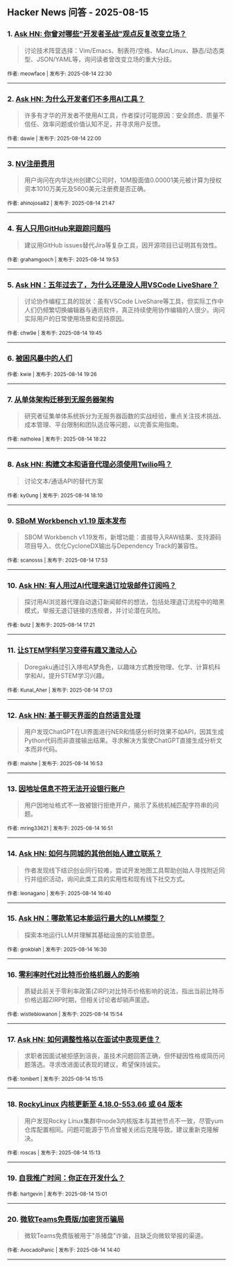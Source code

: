 ## Hacker News 问答 - 2025-08-15


### 1. [Ask HN: 你曾对哪些"开发者圣战"观点反复改变立场？](https://news.ycombinator.com/item?id=44906470)
> 讨论技术阵营选择：Vim/Emacs、制表符/空格、Mac/Linux、静态/动态类型、JSON/YAML等，询问读者曾改变立场的重大分歧。

<sub>作者: meowface | 发布于: 2025-08-14 22:30</sub>

---

### 2. [Ask HN: 为什么开发者们不多用AI工具？](https://news.ycombinator.com/item?id=44906199)
> 许多有才华的开发者不使用AI工具，作者探讨可能原因：安全顾虑、质量不信任、效率问题或价值认知不足，并寻求用户反馈。

<sub>作者: dawie | 发布于: 2025-08-14 22:00</sub>

---

### 3. [NV注册费用](https://news.ycombinator.com/item?id=44906078)
> 用户询问在内华达州创建C公司时，10M股面值0.00001美元被计算为授权资本1010万美元及5600美元注册费是否正确。

<sub>作者: ahinojosa82 | 发布于: 2025-08-14 21:47</sub>

---

### 4. [有人只用GitHub来跟踪问题吗](https://news.ycombinator.com/item?id=44904873)
> 建议用GitHub issues替代Jira等复杂工具，因开源项目已证明其有效性。

<sub>作者: grahamgooch | 发布于: 2025-08-14 19:53</sub>

---

### 5. [Ask HN：五年过去了，为什么还是没人用VSCode LiveShare？](https://news.ycombinator.com/item?id=44904766)
> 讨论协作编程工具的现状：虽有VSCode LiveShare等工具，但实际工作中人们仍频繁切换编辑器与通讯软件，真正持续使用协作编辑的人很少。询问实际用户的日常使用场景和坚持原因。

<sub>作者: chw9e | 发布于: 2025-08-14 19:45</sub>

---

### 6. [被困风暴中的人们](https://news.ycombinator.com/item?id=44904546)

<sub>作者: kwie | 发布于: 2025-08-14 19:26</sub>

---

### 7. [从单体架构迁移到无服务器架构](https://news.ycombinator.com/item?id=44903828)
> 研究者征集单体系统拆分为无服务器函数的实战经验，重点关注技术挑战、成本管理、平台限制和团队适应等问题，以完善实用指南。

<sub>作者: natholea | 发布于: 2025-08-14 18:22</sub>

---

### 8. [Ask HN: 构建文本和语音代理必须使用Twilio吗？](https://news.ycombinator.com/item?id=44903705)
> 讨论文本/通话API的替代方案

<sub>作者: ky0ung | 发布于: 2025-08-14 18:10</sub>

---

### 9. [SBoM Workbench v1.19 版本发布](https://news.ycombinator.com/item?id=44903477)
> SBOM Workbench v1.19发布，新增功能：直接导入RAW结果、支持源码项目导入、优化CycloneDX输出与Dependency Track的兼容性。

<sub>作者: scanosss | 发布于: 2025-08-14 17:53</sub>

---

### 10. [Ask HN: 有人用过AI代理来退订垃圾邮件订阅吗？](https://news.ycombinator.com/item?id=44903124)
> 探讨用AI浏览器代理自动退订新闻邮件的想法，包括处理退订流程中的暗黑模式，举报无退订链接的违规者，并讨论潜在风险。

<sub>作者: butz | 发布于: 2025-08-14 17:21</sub>

---

### 11. [让STEM学科学习变得有趣又激动人心](https://news.ycombinator.com/item?id=44902883)
> Doregaku通过引入哆啦A梦角色，以趣味方式教授物理、化学、计算机科学和AI，提升STEM学习兴趣。

<sub>作者: Kunal_Aher | 发布于: 2025-08-14 17:03</sub>

---

### 12. [Ask HN: 基于聊天界面的自然语言处理](https://news.ycombinator.com/item?id=44902751)
> 用户发现ChatGPT在UI界面进行NER和情感分析时效果不如API，因其生成Python代码而非直接输出结果。寻求解决方案使ChatGPT直接生成分析文本而非代码。

<sub>作者: malshe | 发布于: 2025-08-14 16:53</sub>

---

### 13. [因地址信息不符无法开设银行账户](https://news.ycombinator.com/item?id=44902728)
> 用户因地址格式不一致被银行拒绝开户，揭示了系统机械匹配字符串的问题。

<sub>作者: mring33621 | 发布于: 2025-08-14 16:51</sub>

---

### 14. [Ask HN: 如何与同城的其他创始人建立联系？](https://news.ycombinator.com/item?id=44902569)
> 作者发现线下结识创业同行较难，尝试开发地图工具帮助创始人寻找附近同行并组织活动，询问此类工具的实用性和现有线下社交方式。

<sub>作者: leonagano | 发布于: 2025-08-14 16:40</sub>

---

### 15. [Ask HN：哪款笔记本能运行最大的LLM模型？](https://news.ycombinator.com/item?id=44902452)
> 探索本地运行LLM并理解其基础设施的实验意愿。

<sub>作者: grokblah | 发布于: 2025-08-14 16:30</sub>

---

### 16. [零利率时代对比特币价格机器人的影响](https://news.ycombinator.com/item?id=44901956)
> 质疑此前关于零利率政策(ZIRP)对比特币价格影响的说法，指出当前比特币价格远超ZIRP时期，但相关讨论者却销声匿迹。

<sub>作者: wistleblowanon | 发布于: 2025-08-14 15:54</sub>

---

### 17. [Ask HN: 如何调整性格以在面试中表现更佳？](https://news.ycombinator.com/item?id=44901387)
> 求职者因面试被拒感到沮丧，虽技术问题回答正确，但怀疑因性格或简历问题落选。寻求改进面试表现的建议，希望保持诚实。

<sub>作者: tombert | 发布于: 2025-08-14 15:15</sub>

---

### 18. [RockyLinux 内核更新至 4.18.0-553.66 或 64 版本](https://news.ycombinator.com/item?id=44901376)
> 用户发现Rocky Linux集群中node3内核版本与其他节点不一致，尽管yum仓库配置相同。问题可能源于节点曾被关闭后克隆导致。建议重新克隆解决。

<sub>作者: roscas | 发布于: 2025-08-14 15:13</sub>

---

### 19. [自我推广时间：你正在开发什么？](https://news.ycombinator.com/item?id=44901219)

<sub>作者: hartgevin | 发布于: 2025-08-14 15:01</sub>

---

### 20. [微软Teams免费版/加密货币骗局](https://news.ycombinator.com/item?id=44900952)
> 微软Teams免费版被用于"杀猪盘"诈骗，且缺乏向微软举报的渠道。

<sub>作者: AvocadoPanic | 发布于: 2025-08-14 14:40</sub>

---

